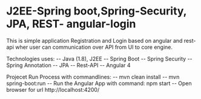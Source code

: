 # J2EE-Spring boot,Spring-Security, JPA, REST- angular-login
This is simple application Registration and Login based on angular and rest-api wher user can communication over API from UI to core engine. 

Technologies uses:
 -- Java (1.8), J2EE
 -- Spring Boot
 -- Spring Security
 -- Spring Annotation
 -- JPA
 -- Rest-API
 -- Angular 4
 
Projecet Run Process with commandlines: 
 -- mvn clean install 
 -- mvn spring-boot:run
 -- Run the Angular App with command: npm start
 -- Open browser for url http://localhost:4200/
